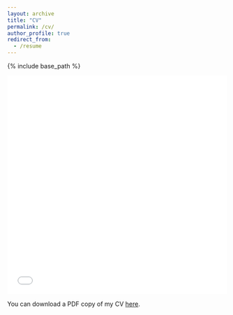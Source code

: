 ```yaml
---
layout: archive
title: "CV"
permalink: /cv/
author_profile: true
redirect_from:
  - /resume
---
```


{% include base_path %}

<iframe src="/files/cv.pdf" width="100%" height="500" frameborder="no" marginwidth="0" marginheight="0">
</iframe>
<p>You can download a PDF copy of my CV <a href="/files/cv.pdf">here</a>.</p>
